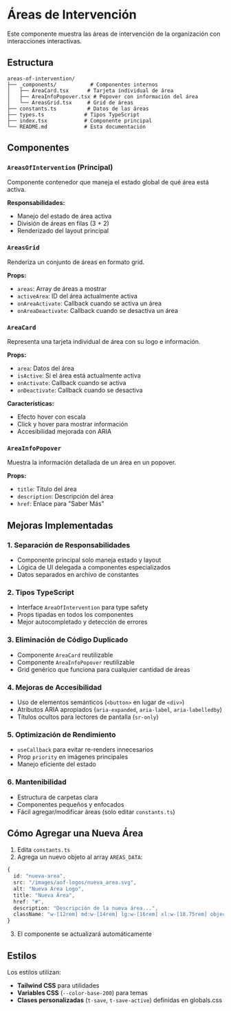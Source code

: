 # Áreas de Intervención

Este componente muestra las áreas de intervención de la organización con interacciones interactivas.

## Estructura

```
areas-of-intervention/
├── _components/           # Componentes internos
│   ├── AreaCard.tsx      # Tarjeta individual de área
│   ├── AreaInfoPopover.tsx # Popover con información del área
│   └── AreasGrid.tsx     # Grid de áreas
├── constants.ts          # Datos de las áreas
├── types.ts             # Tipos TypeScript
├── index.tsx            # Componente principal
└── README.md            # Esta documentación
```

## Componentes

### `AreasOfIntervention` (Principal)

Componente contenedor que maneja el estado global de qué área está activa.

**Responsabilidades:**

- Manejo del estado de área activa
- División de áreas en filas (3 + 2)
- Renderizado del layout principal

### `AreasGrid`

Renderiza un conjunto de áreas en formato grid.

**Props:**

- `areas`: Array de áreas a mostrar
- `activeArea`: ID del área actualmente activa
- `onAreaActivate`: Callback cuando se activa un área
- `onAreaDeactivate`: Callback cuando se desactiva un área

### `AreaCard`

Representa una tarjeta individual de área con su logo e información.

**Props:**

- `area`: Datos del área
- `isActive`: Si el área está actualmente activa
- `onActivate`: Callback cuando se activa
- `onDeactivate`: Callback cuando se desactiva

**Características:**

- Efecto hover con escala
- Click y hover para mostrar información
- Accesibilidad mejorada con ARIA

### `AreaInfoPopover`

Muestra la información detallada de un área en un popover.

**Props:**

- `title`: Título del área
- `description`: Descripción del área
- `href`: Enlace para "Saber Más"

## Mejoras Implementadas

### 1. **Separación de Responsabilidades**

- Componente principal solo maneja estado y layout
- Lógica de UI delegada a componentes especializados
- Datos separados en archivo de constantes

### 2. **Tipos TypeScript**

- Interface `AreaOfIntervention` para type safety
- Props tipadas en todos los componentes
- Mejor autocompletado y detección de errores

### 3. **Eliminación de Código Duplicado**

- Componente `AreaCard` reutilizable
- Componente `AreaInfoPopover` reutilizable
- Grid genérico que funciona para cualquier cantidad de áreas

### 4. **Mejoras de Accesibilidad**

- Uso de elementos semánticos (`<button>` en lugar de `<div>`)
- Atributos ARIA apropiados (`aria-expanded`, `aria-label`, `aria-labelledby`)
- Títulos ocultos para lectores de pantalla (`sr-only`)

### 5. **Optimización de Rendimiento**

- `useCallback` para evitar re-renders innecesarios
- Prop `priority` en imágenes principales
- Manejo eficiente del estado

### 6. **Mantenibilidad**

- Estructura de carpetas clara
- Componentes pequeños y enfocados
- Fácil agregar/modificar áreas (solo editar `constants.ts`)

## Cómo Agregar una Nueva Área

1. Edita `constants.ts`
2. Agrega un nuevo objeto al array `AREAS_DATA`:

```typescript
{
  id: "nueva-area",
  src: "/images/aof-logos/nueva_area.svg",
  alt: "Nueva Área Logo",
  title: "Nueva Área",
  href: "#",
  description: "Descripción de la nueva área...",
  className: "w-[12rem] md:w-[14rem] lg:w-[16rem] xl:w-[18.75rem] object-contain",
}
```

3. El componente se actualizará automáticamente

## Estilos

Los estilos utilizan:

- **Tailwind CSS** para utilidades
- **Variables CSS** (`--color-base-200`) para temas
- **Clases personalizadas** (`t-save`, `t-save-active`) definidas en globals.css
